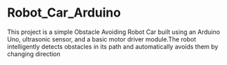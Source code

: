 # Robot_Car_Arduino
This project is a simple Obstacle Avoiding Robot Car built using an Arduino Uno, ultrasonic sensor, and a basic motor driver module.The robot intelligently detects obstacles in its path and automatically avoids them by changing direction
